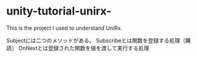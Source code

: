 # unity-tutorial-unirx-
This is the project I used to understand UniRx.  


Subjectには二つのメソッドがある。
Subscribeとは関数を登録する処理（購読）
OnNextとは登録された関数を値を渡して実行する処理

##

